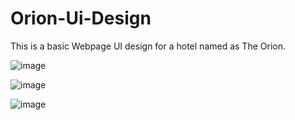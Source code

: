 # Orion-Ui-Design

This is a basic Webpage UI design for a hotel named as The Orion.


![image](https://user-images.githubusercontent.com/73299058/182032593-656c4eaf-c5d3-4c50-9790-31612cca30e2.png)

![image](https://user-images.githubusercontent.com/73299058/182032631-d3f1ce70-e8d7-4b95-a2b3-ffdb238ae334.png)

![image](https://user-images.githubusercontent.com/73299058/182032660-366db9c9-9aed-477e-a942-2a776a235266.png)
